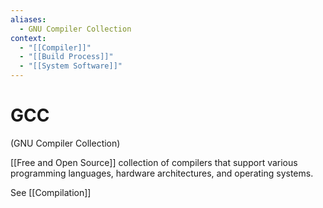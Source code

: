 ```yaml
---
aliases:
  - GNU Compiler Collection
context:
  - "[[Compiler]]"
  - "[[Build Process]]"
  - "[[System Software]]"
---
```


# GCC

(GNU Compiler Collection)

[[Free and Open Source]] collection of compilers that support various programming languages, hardware architectures, and operating systems.

See [[Compilation]]
